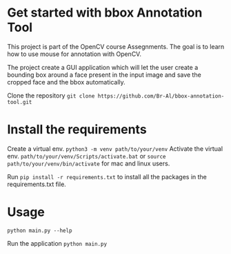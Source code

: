#  Get started with bbox Annotation Tool

This project is part of the OpenCV course Assegnments. The goal is to learn how to 
use mouse for annotation with OpenCV.

The project create a GUI application which will let the user create a bounding box 
around a face present in the input image and save the cropped face and the bbox
automatically.

Clone the repository `git clone https://github.com/Br-Al/bbox-annotation-tool.git`

# Install the requirements
Create a virtual env.
`python3 -m venv path/to/your/venv`
Activate the virtual env.
`path/to/your/venv/Scripts/activate.bat` or `source path/to/your/venv/bin/activate` for mac and linux users.

Run `pip install -r requirements.txt` to install all the packages in the requirements.txt file.

# Usage
`python main.py --help`

Run the application
`python main.py`